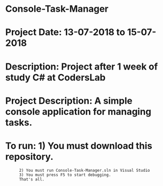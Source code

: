 # Console-Task-Manager
# Project Date: 13-07-2018 to 15-07-2018
# Description: Project after 1 week of study C# at CodersLab
# Project Description: A simple console application for managing tasks.
# To run: 1) You must download this repository.
          2) You must run Console-Task-Manager.sln in Visual Studio
          3) You must press F5 to start debugging.
          That's all.
